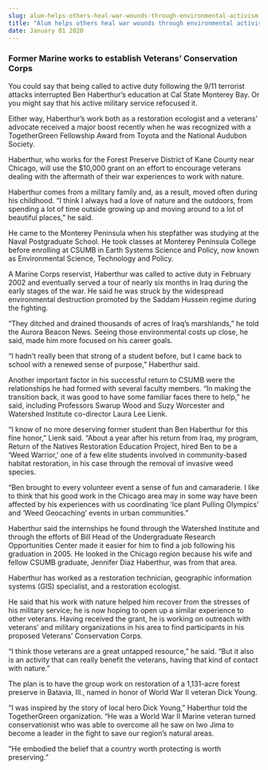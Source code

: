 ```yaml
---
slug: alum-helps-others-heal-war-wounds-through-environmental-activism
title: "Alum helps others heal war wounds through environmental activism"
date: January 01 2020
---
```


 
<h3>Former Marine works to establish Veterans’ Conservation Corps</h3>
<p>
  You could say that being called to active duty following the 9/11 terrorist
  attacks interrupted Ben Haberthur’s education at Cal State Monterey Bay. Or
  you might say that his active military service refocused it.
</p>
<p>
  Either way, Haberthur’s work both as a restoration ecologist and a veterans’
  advocate received a major boost recently when he was recognized with a
  TogetherGreen Fellowship Award from Toyota and the National Audubon Society.
</p>
<p>
  Haberthur, who works for the Forest Preserve District of Kane County near
  Chicago, will use the $10,000 grant on an effort to encourage veterans dealing
  with the aftermath of their war experiences to work with nature.
</p>
<p>
  Haberthur comes from a military family and, as a result, moved often during
  his childhood. “I think I always had a love of nature and the outdoors, from
  spending a lot of time outside growing up and moving around to a lot of
  beautiful places,” he said.
</p>
<p>
  He came to the Monterey Peninsula when his stepfather was studying at the
  Naval Postgraduate School. He took classes at Monterey Peninsula College
  before enrolling at CSUMB in Earth Systems Science and Policy, now known as
  Environmental Science, Technology and Policy.
</p>
<p>
  A Marine Corps reservist, Haberthur was called to active duty in February 2002
  and eventually served a tour of nearly six months in Iraq during the early
  stages of the war. He said he was struck by the widespread environmental
  destruction promoted by the Saddam Hussein regime during the fighting.
</p>
<p>
  “They ditched and drained thousands of acres of Iraq’s marshlands,” he told
  the Aurora Beacon News. Seeing those environmental costs up close, he said,
  made him more focused on his career goals.
</p>
<p>
  “I hadn’t really been that strong of a student before, but I came back to
  school with a renewed sense of purpose,” Haberthur said.
</p>
<p>
  Another important factor in his successful return to CSUMB were the
  relationships he had formed with several faculty members. “In making the
  transition back, it was good to have some familiar faces there to help,” he
  said, including Professors Swarup Wood and Suzy Worcester and Watershed
  Institute co-director Laura Lee Lienk.
</p>
<p>
  “I know of no more deserving former student than Ben Haberthur for this fine
  honor,” Lienk said. “About a year after his return from Iraq, my program,
  Return of the Natives Restoration Education Project, hired Ben to be a ‘Weed
  Warrior,’ one of a few elite students involved in community-based habitat
  restoration, in his case through the removal of invasive weed species.
</p>
<p>
  “Ben brought to every volunteer event a sense of fun and camaraderie. I like
  to think that his good work in the Chicago area may in some way have been
  affected by his experiences with us coordinating ‘Ice plant Pulling Olympics’
  and ‘Weed Geocaching’ events in urban communities.”
</p>
<p>
  Haberthur said the internships he found through the Watershed Institute and
  through the efforts of Bill Head of the Undergraduate Research Opportunities
  Center made it easier for him to find a job following his graduation in 2005.
  He looked in the Chicago region because his wife and fellow CSUMB graduate,
  Jennifer Diaz Haberthur, was from that area.
</p>
<p>
  Haberthur has worked as a restoration technician, geographic information
  systems (GIS) specialist, and a restoration ecologist.
</p>
<p>
  He said that his work with nature helped him recover from the stresses of his
  military service; he is now hoping to open up a similar experience to other
  veterans. Having received the grant, he is working on outreach with veterans’
  and military organizations in his area to find participants in his proposed
  Veterans’ Conservation Corps.
</p>
<p>
  “I think those veterans are a great untapped resource,” he said. “But it also
  is an activity that can really benefit the veterans, having that kind of
  contact with nature.”
</p>
<p>
  The plan is to have the group work on restoration of a 1,131-acre forest
  preserve in Batavia, Ill., named in honor of World War II veteran Dick Young.
</p>
<p>
  “I was inspired by the story of local hero Dick Young,” Haberthur told the
  TogetherGreen organization. “He was a World War II Marine veteran turned
  conservationist who was able to overcome all he saw on Iwo Jima to become a
  leader in the fight to save our region’s natural areas.
</p>
<p>
  "He embodied the belief that a country worth protecting is worth preserving.”
</p>
 
